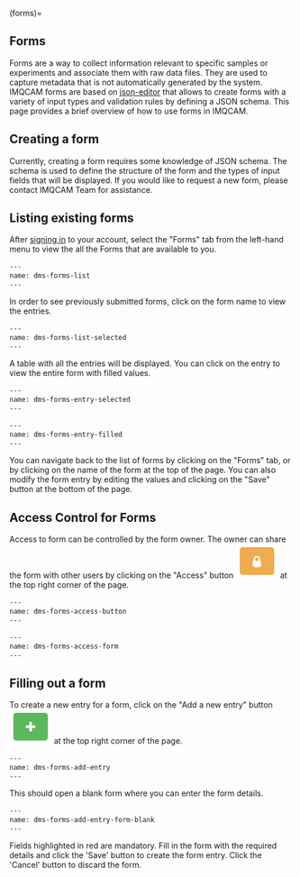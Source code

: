(forms)=
## Forms

Forms are a way to collect information relevant to specific samples or experiments and associate them with raw data files. They are used to capture metadata that is not automatically generated by the system. IMQCAM forms are based on [json-editor](https://github.com/json-editor/json-editor) that allows to create forms with a variety of input types and validation rules by defining a JSON schema. This page provides a brief overview of how to use forms in IMQCAM.


## Creating a form

Currently, creating a form requires some knowledge of JSON schema. The schema is used to define the structure of the form and the types of input fields that will be displayed. If you would like to request a new form, please contact IMQCAM Team for assistance.

## Listing existing forms

After [signing in](signing-in) to your account, select the "Forms" tab
from the left-hand menu to view the all the Forms that are available to you.

```{figure} images/imqcam-forms-list.png
---
name: dms-forms-list
---
```

In order to see previously submitted forms, click on the form name to view the entries.

```{figure} images/imqcam-forms-list-selected.png
---
name: dms-forms-list-selected
---
```

A table with all the entries will be displayed. You can click on the entry to view the entire form with filled values.

```{figure} images/imqcam-forms-entry-selected.png
---
name: dms-forms-entry-selected
---
```

```{figure} images/imqcam-forms-entry-filled.png
---
name: dms-forms-entry-filled
---
```

You can navigate back to the list of forms by clicking on the "Forms" tab, or by clicking on the name of the form at the top of the page. You can also modify the form entry by editing the values and clicking on the "Save" button at the bottom of the page.

## Access Control for Forms

Access to form can be controlled by the form owner. The owner can share the form with other users by clicking on the "Access" button ![access](images/access-button.png) at the top right corner of the page.

```{figure} images/imqcam-forms-acls.png
---
name: dms-forms-access-button
---
```

```{figure} images/imqcam-forms-acls-form.png
---
name: dms-forms-access-form
---
```

## Filling out a form

To create a new entry for a form, click on the "Add a new entry" button ![add](images/add-button.png) at the top right corner of the page.

```{figure} images/imqcam-forms-add-entry.png
---
name: dms-forms-add-entry
---
```

This should open a blank form where you can enter the form details.

```{figure} images/imqcam-forms-add-entry-form-blank.png
---
name: dms-forms-add-entry-form-blank
---
```

Fields highlighted in red are mandatory. Fill in the form with the required details and click the 'Save' button to create the form entry. Click the 'Cancel' button to discard the form.
